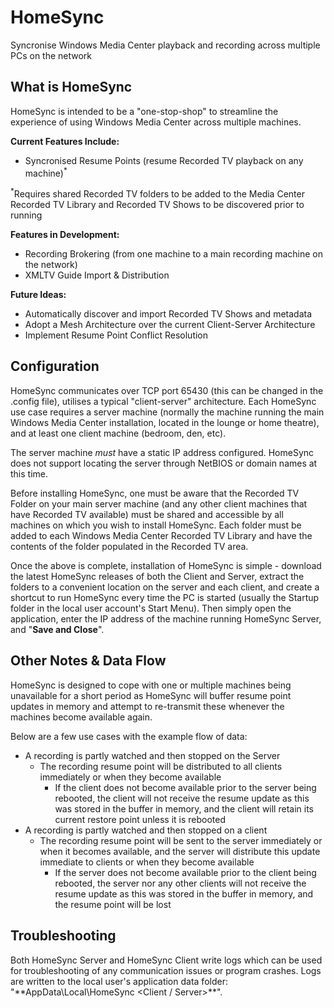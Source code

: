 # HomeSync
Syncronise Windows Media Center playback and recording across multiple PCs on the network

## What is HomeSync
HomeSync is intended to be a "one-stop-shop" to streamline the experience of using Windows Media Center across multiple machines.

**Current Features Include:**
* Syncronised Resume Points (resume Recorded TV playback on any machine)<sup>*</sup>

<sup>*</sup>Requires shared Recorded TV folders to be added to the Media Center Recorded TV Library and Recorded TV Shows to be discovered prior to running

**Features in Development:**
* Recording Brokering (from one machine to a main recording machine on the network)
* XMLTV Guide Import & Distribution

**Future Ideas:**
* Automatically discover and import Recorded TV Shows and metadata
* Adopt a Mesh Architecture over the current Client-Server Architecture
* Implement Resume Point Conflict Resolution

## Configuration
HomeSync communicates over TCP port 65430 (this can be changed in the .config file), utilises a typical "client-server" architecture.  Each HomeSync use case requires a server machine (normally the machine running the main Windows Media Center installation, located in the lounge or home theatre), and at least one client machine (bedroom, den, etc).

The server machine *must* have a static IP address configured.  HomeSync does not support locating the server through NetBIOS or domain names at this time.

Before installing HomeSync, one must be aware that the Recorded TV Folder on your main server machine (and any other client machines that have Recorded TV available) must be shared and accessible by all machines on which you wish to install HomeSync.  Each folder must be added to each Windows Media Center Recorded TV Library and have the contents of the folder populated in the Recorded TV area.

Once the above is complete, installation of HomeSync is simple - download the latest HomeSync releases of both the Client and Server, extract the folders to a convenient location on the server and each client, and create a shortcut to run HomeSync every time the PC is started (usually the Startup folder in the local user account's Start Menu).  Then simply open the application, enter the IP address of the machine running HomeSync Server, and "**Save and Close**".

## Other Notes & Data Flow
HomeSync is designed to cope with one or multiple machines being unavailable for a short period as HomeSync will buffer resume point updates in memory and attempt to re-transmit these whenever the machines become available again.

Below are a few use cases with the example flow of data:
* A recording is partly watched and then stopped on the Server
  * The recording resume point will be distributed to all clients immediately or when they become available
    * If the client does not become available prior to the server being rebooted, the client will not receive the resume update as this was stored in the buffer in memory, and the client will retain its current restore point unless it is rebooted
* A recording is partly watched and then stopped on a client
  * The recording resume point will be sent to the server immediately or when it becomes available, and the server will distribute this update immediate to clients or when they become available
    * If the server does not become available prior to the client being rebooted, the server nor any other clients will not receive the resume update as this was stored in the buffer in memory, and the resume point will be lost


## Troubleshooting
Both HomeSync Server and HomeSync Client write logs which can be used for troubleshooting of any communication issues or program crashes.  Logs are written to the local user's application data folder: "**AppData\Local\HomeSync <Client / Server>\**".
